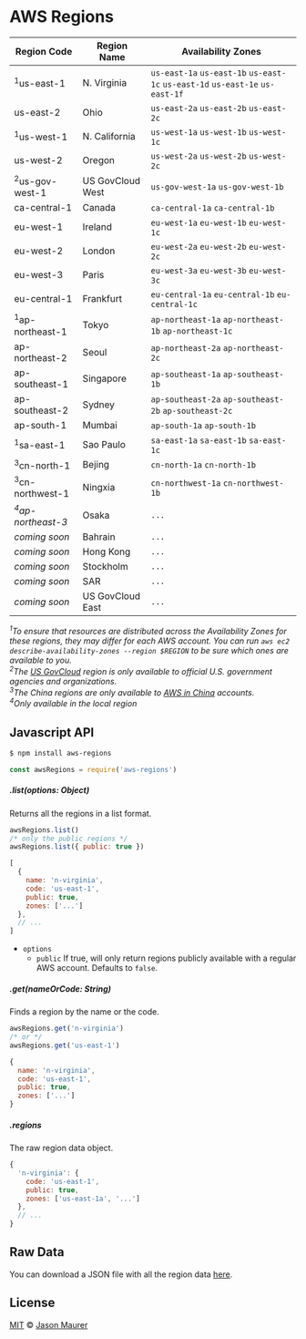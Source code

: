 # AWS Regions

| Region Code | Region Name | Availability Zones
|-------------|------------|-------------------
| <sup>1</sup>us-east-1 | N. Virginia | `us-east-1a` `us-east-1b` `us-east-1c` `us-east-1d` `us-east-1e` `us-east-1f`
| us-east-2 | Ohio | `us-east-2a` `us-east-2b` `us-east-2c`
| <sup>1</sup>us-west-1 | N. California | `us-west-1a` `us-west-1b` `us-west-1c`
| us-west-2 | Oregon | `us-west-2a` `us-west-2b` `us-west-2c`
| <sup>2</sup>us-gov-west-1 | US GovCloud West | `us-gov-west-1a` `us-gov-west-1b`
| ca-central-1 | Canada | `ca-central-1a` `ca-central-1b`
| eu-west-1 | Ireland | `eu-west-1a` `eu-west-1b` `eu-west-1c`
| eu-west-2 | London | `eu-west-2a` `eu-west-2b` `eu-west-2c`
| eu-west-3 | Paris | `eu-west-3a` `eu-west-3b` `eu-west-3c`
| eu-central-1 | Frankfurt | `eu-central-1a` `eu-central-1b` `eu-central-1c`
| <sup>1</sup>ap-northeast-1 | Tokyo | `ap-northeast-1a` `ap-northeast-1b` `ap-northeast-1c`
| ap-northeast-2 | Seoul | `ap-northeast-2a` `ap-northeast-2c`
| ap-southeast-1 | Singapore | `ap-southeast-1a` `ap-southeast-1b`
| ap-southeast-2 | Sydney | `ap-southeast-2a` `ap-southeast-2b` `ap-southeast-2c`
| ap-south-1 | Mumbai | `ap-south-1a` `ap-south-1b`
| <sup>1</sup>sa-east-1 | Sao Paulo | `sa-east-1a` `sa-east-1b` `sa-east-1c`
| <sup>3</sup>cn-north-1 | Bejing | `cn-north-1a` `cn-north-1b`
| <sup>3</sup>cn-northwest-1 | Ningxia | `cn-northwest-1a` `cn-northwest-1b`
| *<sup>4</sup>ap-northeast-3* | Osaka | `...`
| *coming soon* | Bahrain | `...`
| *coming soon* | Hong Kong | `...`
| *coming soon* | Stockholm | `...`
| *coming soon* | SAR | `...`
| *coming soon* | US GovCloud East | `...`

*<sup>1</sup>To ensure that resources are distributed across the Availability Zones for these regions, they may differ for each AWS account. You can run `aws ec2 describe-availability-zones --region $REGION` to be sure which ones are available to you.*  
*<sup>2</sup>The [US GovCloud](https://aws.amazon.com/govcloud-us/) region is only available to official U.S. government agencies and organizations.*  
*<sup>3</sup>The China regions are only available to [AWS in China](https://www.amazonaws.cn) accounts.*  
*<sup>4</sup>Only available in the local region*  

## Javascript API

```bash
$ npm install aws-regions
```

```javascript
const awsRegions = require('aws-regions')
```

##### .list(options: Object)

Returns all the regions in a list format.

```javascript
awsRegions.list()
/* only the public regions */
awsRegions.list({ public: true })
```

```javascript
[
  {
    name: 'n-virginia',
    code: 'us-east-1',
    public: true,
    zones: ['...']
  },
  // ...
]
```

- `options`
  - `public` If true, will only return regions publicly available with a regular AWS account. Defaults to `false`.

##### .get(nameOrCode: String)

Finds a region by the name or the code.

```javascript
awsRegions.get('n-virginia')
/* or */
awsRegions.get('us-east-1')
```

```javascript
{
  name: 'n-virginia',
  code: 'us-east-1',
  public: true,
  zones: ['...']
}
```

##### .regions

The raw region data object.

```javascript
{
  'n-virginia': {
    code: 'us-east-1',
    public: true,
    zones: ['us-east-1a', '...']
  },
  // ...
}
```

## Raw Data

You can download a JSON file with all the region data [here](https://raw.githubusercontent.com/jsonmaur/aws-regions/master/regions.json).

## License

[MIT](license) © [Jason Maurer](http://maur.co)
